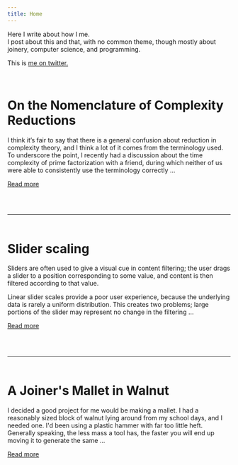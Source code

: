 ```yaml
---
title: Home
---
```


<!-- this is an ugly hack -->
<style>
  hr {
    margin-top: 60px;
    margin-bottom: 60px;
  }
</style>

Here I write about how I me.  
I post about this and that, with no common theme, though mostly
about joinery, computer science, and programming.

This is [me on twitter.](http://twitter.com/bladtman)

<br>

# On the Nomenclature of Complexity Reductions
I think it’s fair to say that there is a general confusion about reduction in
complexity theory, and I think a lot of it comes from the terminology used. To
underscore the point, I recently had a discussion about the time complexity of
prime factorization with a friend, during which neither of us were able to
consistently use the terminology correctly ...

[Read more](blog/nomenclature-of-complexity-reductions.html)

---

# Slider scaling
Sliders are often used to give a visual cue in content filtering; the user drags
a slider to a position corresponding to some value, and content is then filtered
according to that value.

Linear slider scales provide a poor user experience, because the underlying data
is rarely a uniform distribution. This creates two problems; large portions of
the slider may represent no change in the filtering ...

[Read more](blog/slider-scaling.html)

---

# A Joiner's Mallet in Walnut

I decided a good project for me would be making a mallet. I had a reasonably
sized block of walnut lying around from my school days, and I needed one. I'd
been using a plastic hammer with far too little heft. Generally speaking, the
less mass a tool has, the faster you will end up moving it to generate the
same ...

[Read more](blog/mallet.html)

